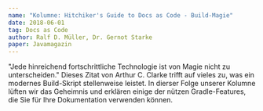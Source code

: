 ```yaml
---
name: "Kolumne: Hitchiker's Guide to Docs as Code - Build-Magie"
date: 2018-06-01
tag: Docs as Code
author: Ralf D. Müller, Dr. Gernot Starke
paper: Javamagazin
---
```

"Jede hinreichend fortschrittliche Technologie ist von Magie nicht zu unterscheiden." Dieses Zitat von Arthur C. Clarke
trifft auf vieles zu, was ein modernes Build-Skript stellenweise leistet. In dierser Folge unserer Kolumne lüften wir das
Geheimnis und erklären einige der nützen Gradle-Features, die Sie für Ihre Dokumentation verwenden können.